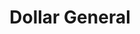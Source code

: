 ---
title: "Dollar General"
url: /shelby/dollar-general-east-dixon-boulevard/
shop: variety store
---